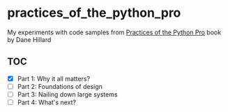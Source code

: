 # practices_of_the_python_pro

My experiments with code samples from [Practices of the Python Pro][1] book by
Dane Hillard

## TOC

- [x] Part 1: Why it all matters?
- [ ] Part 2: Foundations of design
- [ ] Part 3: Nailing down large systems
- [ ] Part 4: What's next?

[1]: https://www.manning.com/books/practices-of-the-python-pro